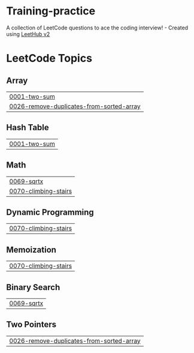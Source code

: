 # Training-practice
A collection of LeetCode questions to ace the coding interview! - Created using [LeetHub v2](https://github.com/arunbhardwaj/LeetHub-2.0)

<!---LeetCode Topics Start-->
# LeetCode Topics
## Array
|  |
| ------- |
| [0001-two-sum](https://github.com/SriHari-java/Training-practice/tree/master/0001-two-sum) |
| [0026-remove-duplicates-from-sorted-array](https://github.com/SriHari-java/Training-practice/tree/master/0026-remove-duplicates-from-sorted-array) |
## Hash Table
|  |
| ------- |
| [0001-two-sum](https://github.com/SriHari-java/Training-practice/tree/master/0001-two-sum) |
## Math
|  |
| ------- |
| [0069-sqrtx](https://github.com/SriHari-java/Training-practice/tree/master/0069-sqrtx) |
| [0070-climbing-stairs](https://github.com/SriHari-java/Training-practice/tree/master/0070-climbing-stairs) |
## Dynamic Programming
|  |
| ------- |
| [0070-climbing-stairs](https://github.com/SriHari-java/Training-practice/tree/master/0070-climbing-stairs) |
## Memoization
|  |
| ------- |
| [0070-climbing-stairs](https://github.com/SriHari-java/Training-practice/tree/master/0070-climbing-stairs) |
## Binary Search
|  |
| ------- |
| [0069-sqrtx](https://github.com/SriHari-java/Training-practice/tree/master/0069-sqrtx) |
## Two Pointers
|  |
| ------- |
| [0026-remove-duplicates-from-sorted-array](https://github.com/SriHari-java/Training-practice/tree/master/0026-remove-duplicates-from-sorted-array) |
<!---LeetCode Topics End-->